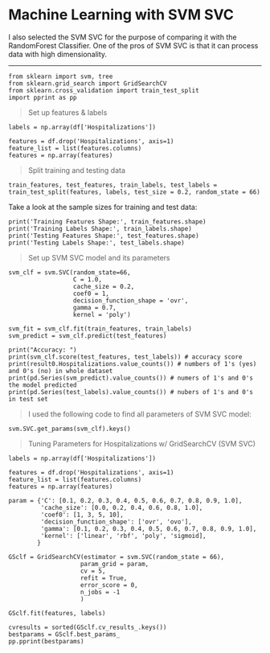 # Machine Learning with SVM SVC

I also selected the SVM SVC for the purpose of comparing it with the RandomForest Classifier. 
One of the pros of SVM SVC is that it can process data with high dimensionality.

---

`from sklearn import svm, tree`  
`from sklearn.grid_search import GridSearchCV`  
`from sklearn.cross_validation import train_test_split`  
`import pprint as pp`  

> Set up features & labels  

`labels = np.array(df['Hospitalizations'])`  

`features = df.drop('Hospitalizations', axis=1)`  
`feature_list = list(features.columns)`  
`features = np.array(features)`  

> Split training and testing data  

`train_features, test_features, train_labels, test_labels = train_test_split(features, labels, test_size = 0.2, random_state = 66)`  

Take a look at the sample sizes for training and test data:

`print('Training Features Shape:', train_features.shape)`  
`print('Training Labels Shape:', train_labels.shape)`  
`print('Testing Features Shape:', test_features.shape)`  
`print('Testing Labels Shape:', test_labels.shape)`  

> Set up SVM SVC model and its parameters  

`svm_clf = svm.SVC(random_state=66,`  
`                  C = 1.0,`  
`                  cache_size = 0.2,`  
`                  coef0 = 1,`  
`                  decision_function_shape = 'ovr',`  
`                  gamma = 0.7,`  
`                  kernel = 'poly')`  

`svm_fit = svm_clf.fit(train_features, train_labels)`  
`svm_predict = svm_clf.predict(test_features)`  

`print("Accuracy: ")`  
`print(svm_clf.score(test_features, test_labels)) # accuracy score`  
`print(result0.Hospitalizations.value_counts()) # numbers of 1's (yes) and 0's (no) in whole dataset`  
`print(pd.Series(svm_predict).value_counts()) # numers of 1's and 0's the model predicted`  
`print(pd.Series(test_labels).value_counts()) # nubers of 1's and 0's in test set`  

> I used the following code to find all parameters of SVM SVC model:

`svm.SVC.get_params(svm_clf).keys()`  

> Tuning Parameters for Hospitalizations w/ GridSearchCV (SVM SVC)  

`labels = np.array(df['Hospitalizations'])`  

`features = df.drop('Hospitalizations', axis=1)`  
`feature_list = list(features.columns)`  
`features = np.array(features)`  

`param = {'C': [0.1, 0.2, 0.3, 0.4, 0.5, 0.6, 0.7, 0.8, 0.9, 1.0],`  
`         'cache_size': [0.0, 0.2, 0.4, 0.6, 0.8, 1.0],`  
`         'coef0': [1, 3, 5, 10],`  
`         'decision_function_shape': ['ovr', 'ovo'],`  
`         'gamma': [0.1, 0.2, 0.3, 0.4, 0.5, 0.6, 0.7, 0.8, 0.9, 1.0],`  
`         'kernel': ['linear', 'rbf', 'poly', 'sigmoid],`  
`        }`  

`GSclf = GridSearchCV(estimator = svm.SVC(random_state = 66),`  
`                    param_grid = param,`  
`                    cv = 5,`  
`                    refit = True,`  
`                    error_score = 0,`  
`                    n_jobs = -1`  
`                    )`  

`GSclf.fit(features, labels)`  

`cvresults = sorted(GSclf.cv_results_.keys())`  
`bestparams = GSclf.best_params_`  
`pp.pprint(bestparams)`  
